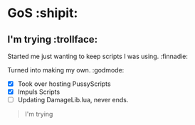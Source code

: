 # GoS :shipit:
## I'm trying :trollface:

Started me just wanting to keep scripts I was using. :finnadie:

Turned into making my own. :godmode:

- [x] Took over hosting PussyScripts
- [x] Impuls Scripts
- [ ] Updating DamageLib.lua, never ends.

> I'm trying
